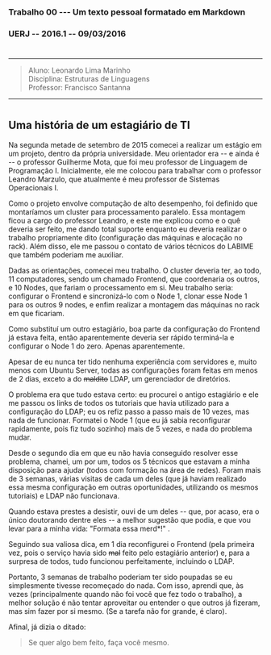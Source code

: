 ### Trabalho 00 --- Um texto pessoal formatado em Markdown
### UERJ -- 2016.1 -- 09/03/2016
#
---
> Aluno: Leonardo Lima Marinho  
> Disciplina: Estruturas de Linguagens  
> Professor: Francisco Santanna
---
#
## Uma história de um estagiário de TI
Na segunda metade de setembro de 2015 comecei a realizar um estágio em um projeto, dentro da própria universidade. Meu orientador era -- e ainda é -- o professor Guilherme Mota, que foi meu professor de Linguagem de Programação I. Inicialmente, ele me colocou para trabalhar com o professor Leandro Marzulo, que atualmente é meu professor de Sistemas Operacionais I. 

Como o projeto envolve computação de alto desempenho, foi definido que montaríamos um cluster para processamento paralelo. Essa montagem ficou a cargo do professor Leandro, e este me explicou como e o quê deveria ser feito, me dando total suporte enquanto eu deveria realizar o trabalho propriamente dito (configuração das máquinas e alocação no rack). Além disso, ele me passou o contato de vários técnicos do LABIME que também poderiam me auxiliar.

Dadas as orientações, comecei meu trabalho. O cluster deveria ter, ao todo, 11 computadores, sendo um chamado Frontend, que coordenaria os outros, e 10 Nodes, que fariam o processamento em si. Meu trabalho seria: configurar o Frontend e sincronizá-lo com o Node 1, clonar esse Node 1 para os outros 9 nodes, e enfim realizar a montagem das máquinas no rack em que ficariam. 

Como substituí um outro estagiário, boa parte da configuração do Frontend já estava feita, então aparentemente deveria ser rápido terminá-la e configurar o Node 1 do zero. Apenas aparentemente. 

Apesar de eu nunca ter tido nenhuma experiência com servidores e, muito menos com Ubuntu Server, todas as configurações foram feitas em menos de 2 dias, exceto a do 
~~maldito~~ LDAP, um gerenciador de diretórios.

O problema era que tudo estava certo: eu procurei o antigo estagiário e ele me passou os links de todos os tutoriais que havia utilizado para a configuração do LDAP; eu os refiz passo a passo mais de 10 vezes, mas nada de funcionar. Formatei o Node 1 (que eu já sabia reconfigurar rapidamente, pois fiz tudo sozinho) mais de 5 vezes, e nada do problema mudar. 

Desde o segundo dia em que eu não havia conseguido resolver esse problema, chamei, um por um, todos os 5 técnicos que estavam a minha disposição para ajudar (todos com formação na área de redes). Foram mais de 3 semanas, várias visitas de cada um deles (que já haviam realizado essa mesma configuração em outras oportunidades, utilizando os mesmos tutoriais) e LDAP não funcionava. 

Quando estava prestes a desistir, ouvi de um deles -- que, por acaso, era o único doutorando dentre eles -- a melhor sugestão que podia, e que vou levar para a minha vida: "Formata essa merd*!" <apontando para o Frontend>.

Seguindo sua valiosa dica, em 1 dia reconfigurei o Frontend (pela primeira vez, pois o serviço havia sido ~~mal~~ feito pelo estagiário anterior) e, para a surpresa de todos, tudo funcionou perfeitamente, incluindo o LDAP.

Portanto, 3 semanas de trabalho poderiam ter sido poupadas se eu simplesmente tivesse recomeçado do nada. Com isso, aprendi que, às vezes (principalmente quando não foi você que fez todo o trabalho), a melhor solução é não tentar aproveitar ou entender o que outros já fizeram, mas sim fazer por si mesmo. (Se a tarefa não for grande, é claro). 

Afinal,  já dizia o ditado:
> Se quer algo bem feito, faça você mesmo.








